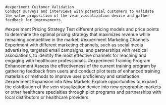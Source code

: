     #experiment Customer Validation
	Conduct surveys and interviews with potential customers to validate the value proposition of the vein visualization device and gather feedback for improvements.
#experiment Pricing Strategy
	Test different pricing models and price points to determine the optimal pricing strategy that maximizes revenue while remaining competitive in the market.
#experiment Marketing Channels
	Experiment with different marketing channels, such as social media advertising, targeted email campaigns, and partnerships with medical associations, to identify the most effective channels for reaching and engaging with healthcare professionals.
#experiment Training Program Enhancement
	Assess the effectiveness of the current training program by gathering feedback from users and conduct pilot tests of enhanced training materials or methods to improve user proficiency and satisfaction.
#experiment Expansion into New Markets
	Explore opportunities to expand the distribution of the vein visualization device into new geographic markets or other healthcare specialties through pilot programs and partnerships with local distributors or healthcare providers.

